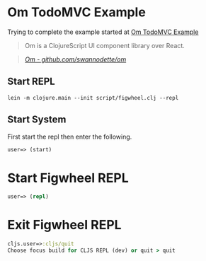 
# Om TodoMVC Example

Trying to complete the example started at [Om TodoMVC Example](http://github.com/swannodette/om-next-demo)

> Om is a ClojureScript UI component library over React.

> _[Om - github.com/swannodette/om](http://github.com/swannodette/om)_

## Start REPL

```
lein -m clojure.main --init script/figwheel.clj --repl
```

## Start System
First start the repl then enter the following.
```clojure
user=> (start)
```
# Start Figwheel REPL
```clojure
user=> (repl)
```

# Exit Figwheel REPL
```clojure
cljs.user=>:cljs/quit
Choose focus build for CLJS REPL (dev) or quit > quit
```


